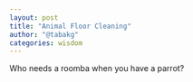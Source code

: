 ```yaml
---
layout: post
title: "Animal Floor Cleaning"
author: "@tabakg"
categories: wisdom
---
```


Who needs a roomba when you have a parrot?
